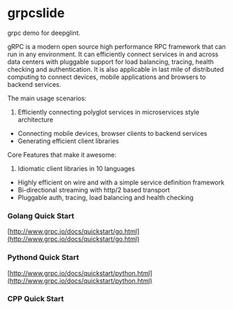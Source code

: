 # grpcslide
grpc demo for deepglint.

gRPC is a modern open source high performance RPC framework that can run in any environment. It can efficiently connect services in and across data centers with pluggable support for load balancing, tracing, health checking and authentication. It is also applicable in last mile of distributed computing to connect devices, mobile applications and browsers to backend services.

The main usage scenarios:

1. Efficiently connecting polyglot services in microservices style architecture
* Connecting mobile devices, browser clients to backend services
* Generating efficient client libraries

Core Features that make it awesome:

1. Idiomatic client libraries in 10 languages
* Highly efficient on wire and with a simple service definition framework
* Bi-directional streaming with http/2 based transport
* Pluggable auth, tracing, load balancing and health checking

### Golang Quick Start
[http://www.grpc.io/docs/quickstart/go.html](http://www.grpc.io/docs/quickstart/go.html)

### Pythond Quick Start
[http://www.grpc.io/docs/quickstart/python.html](http://www.grpc.io/docs/quickstart/python.html)

### CPP Quick Start
